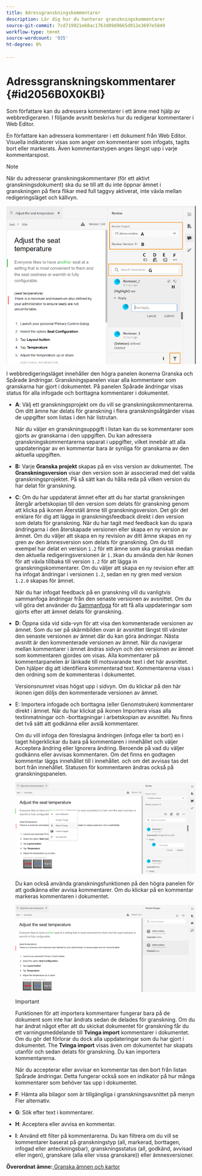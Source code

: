```yaml
---
title: Adressgranskningskommentarer
description: Lär dig hur du hanterar granskningskommentarer
source-git-commit: 7cd719921e68ac1763d09d9665d912e3697e5849
workflow-type: tm+mt
source-wordcount: '935'
ht-degree: 0%

---
```



# Adressgranskningskommentarer {#id2056B0X0KBI}

Som författare kan du adressera kommentarer i ett ämne med hjälp av webbredigeraren. I följande avsnitt beskrivs hur du redigerar kommentarer i Web Editor.

En författare kan adressera kommentarer i ett dokument från Web Editor. Visuella indikatorer visas som anger om kommentarer som infogats, tagits bort eller markerats. Även kommentarstypen anges längst upp i varje kommentarspost.

>[!NOTE]
>
> När du adresserar granskningskommentarer \(för ett aktivt granskningsdokument\) ska du se till att du inte öppnar ämnet i granskningen på flera flikar med full taggvy aktiverat, inte växla mellan redigeringsläget och källvyn.

![](images/comments-page-web-editor_cs.png)

I webbredigeringsläget innehåller den högra panelen ikonerna Granska och Spårade ändringar. Granskningspanelen visar alla kommentarer som granskarna har gjort i dokumentet. På panelen Spårade ändringar visas status för alla infogade och borttagna kommentarer i dokumentet.

- **A**: Välj ett granskningsprojekt om du vill se granskningskommentarerna. Om ditt ämne har delats för granskning i flera granskningsåtgärder visas de uppgifter som listas i den här listrutan.

   När du väljer en granskningsuppgift i listan kan du se kommentarer som gjorts av granskarna i den uppgiften. Du kan adressera granskningskommentarerna separat i uppgifter, vilket innebär att alla uppdateringar av en kommentar bara är synliga för granskarna av den aktuella uppgiften.

- **B:** Varje **Granska projekt** skapas på en viss version av dokumentet. The **Granskningsversion** visar den version som är associerad med det valda granskningsprojektet. På så sätt kan du hålla reda på vilken version du har delat för granskning.

- **C**: Om du har uppdaterat ämnet efter att du har startat granskningen återgår arbetskopian till den version som delats för granskning genom att klicka på ikonen Återställ ämne till granskningsversion. Det gör det enklare för dig att lägga in granskningsfeedback direkt i den version som delats för granskning. När du har tagit med feedback kan du spara ändringarna i den återskapade versionen eller skapa en ny version av ämnet. Om du väljer att skapa en ny revision av ditt ämne skapas en ny gren av den ämnesversion som delats för granskning. Om du till exempel har delat en version `1.2` för ett ämne som ska granskas medan den aktuella redigeringsversionen är `1.3`kan du använda den här ikonen för att växla tillbaka till version `1.2` för att lägga in granskningskommentarer. Om du väljer att skapa en ny revision efter att ha infogat ändringar i versionen `1.2`, sedan en ny gren med version `1.2.0` skapas för ämnet.

   När du har infogat feedback på en granskning vill du vanligtvis sammanfoga ändringar från den senaste versionen av avsnittet. Om du vill göra det använder du [Sammanfoga](web-editor-features.md#id205DF04E0HS) för att få alla uppdateringar som gjorts efter att ämnet delats för granskning.

- **D**: Öppna sida vid sida-vyn för att visa den kommenterade versionen av ämnet. Som du ser på skärmbilden ovan är avsnittet längst till vänster den senaste versionen av ämnet där du kan göra ändringar. Nästa avsnitt är den kommenterade versionen av ämnet. När du navigerar mellan kommentarer i ämnet ändras sidvyn och den versionen av ämnet som kommentaren gjordes om visas. Alla kommentarer på kommentarpanelen är länkade till motsvarande text i det här avsnittet. Den hjälper dig att identifiera kommenterad text. Kommentarerna visas i den ordning som de kommenteras i dokumentet.

   Versionsnumret visas högst upp i sidvyn. Om du klickar på den här ikonen igen döljs den kommenterade versionen av ämnet.

- E: Importera infogade och borttagna \(eller Genomstruken\) kommentarer direkt i ämnet. När du har klickat på ikonen Importera visas alla textinmatningar och -borttagningar i arbetskopian av avsnittet. Nu finns det två sätt att godkänna eller avslå kommentarer.

   Om du vill infoga den föreslagna ändringen \(infoga eller ta bort\) en i taget högerklickar du bara på kommentaren i innehållet och väljer Acceptera ändring eller Ignorera ändring. Beroende på vad du väljer godkänns eller avvisas kommentaren. Om det finns en godtagen kommentar läggs innehållet till i innehållet. och om det avvisas tas det bort från innehållet. Statusen för kommentaren ändras också på granskningspanelen.

   ![](images/import-comment-accept-web-editor_cs.png)

   Du kan också använda granskningsfunktionen på den högra panelen för att godkänna eller avvisa kommentarer. Om du klickar på en kommentar markeras kommentaren i dokumentet.

   ![](images/changes-tab_cs.png)

   >[!IMPORTANT]
   >
   > Funktionen för att importera kommentarer fungerar bara på de dokument som inte har ändrats sedan de delades för granskning. Om du har ändrat något efter att du skickat dokumentet för granskning får du ett varningsmeddelande till **Tvinga import** kommentarer i dokumentet. Om du gör det förlorar du dock alla uppdateringar som du har gjort i dokumentet. The **Tvinga import** visas även om dokumentet har skapats utanför och sedan delats för granskning. Du kan importera kommentarerna.

   När du accepterar eller avvisar en kommentar tas den bort från listan Spårade ändringar. Detta fungerar också som en indikator på hur många kommentarer som behöver tas upp i dokumentet.

- **F**: Hämta alla bilagor som är tillgängliga i granskningsavsnittet på menyn Fler alternativ.
- **G**: Sök efter text i kommentarer.
- **H**: Acceptera eller avvisa en kommentar.

- **I**: Använd ett filter på kommentarerna. Du kan filtrera om du vill se kommentarer baserat på granskningstyp \(all, markerad, borttagen, infogad eller anteckningsbar), granskningsstatus \(all, godkänd, avvisad eller ingen\), granskare \(alla eller vissa granskare\)\) eller ämnesversioner.


**Överordnat ämne:**[ Granska ämnen och kartor](review.md)

